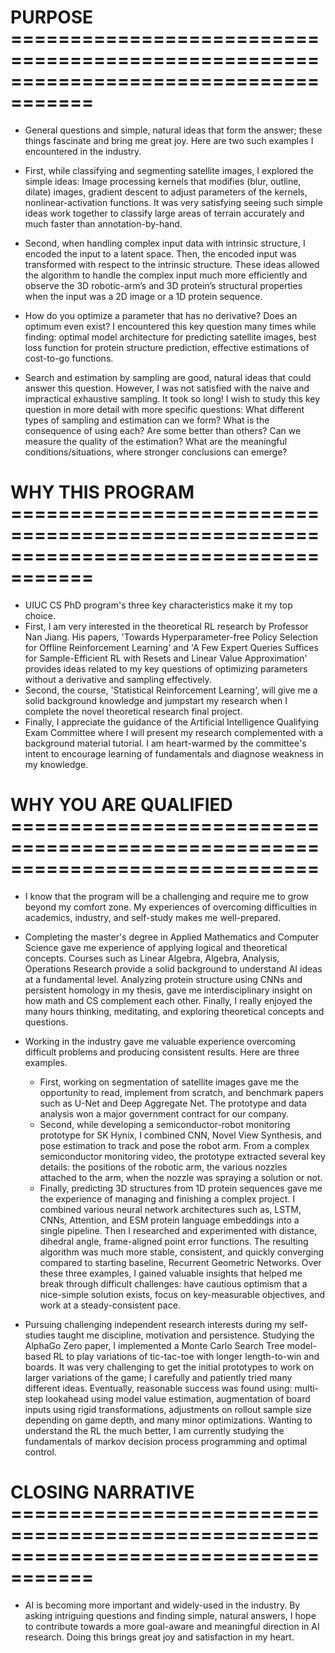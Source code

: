 # PURPOSE =====================================================================================

* General questions and simple, natural ideas that form the answer; these things fascinate and bring me great joy. Here are two such examples I encountered in the industry.
* First, while classifying and segmenting satellite images, I explored the simple ideas: Image processing kernels that modifies (blur, outline, dilate) images, gradient descent to adjust parameters of the kernels, nonlinear-activation functions. It was very satisfying seeing such simple ideas work together to classify large areas of terrain accurately and much faster than annotation-by-hand. 
* Second, when handling complex input data with intrinsic structure, I encoded the input to a latent space. Then, the encoded input was transformed with respect to the intrinsic structure. These ideas allowed the algorithm to handle the complex input much more efficiently and observe the 3D robotic-arm’s and 3D protein’s structural properties when the input was a 2D image or a 1D protein sequence.

* How do you optimize a parameter that has no derivative? Does an optimum even exist? I encountered this key question many times while finding: optimal model architecture for predicting satellite images, best loss function for protein structure prediction, effective estimations of cost-to-go functions.
* Search and estimation by sampling are good, natural ideas that could answer this question. However, I was not satisfied with the naive and impractical exhaustive sampling. It took so long! I wish to study this key question in more detail with more specific questions: What different types of sampling and estimation can we form? What is the consequence of using each? Are some better than others? Can we measure the quality of the estimation? What are the meaningful conditions/situations, where stronger conclusions can emerge?

# WHY THIS PROGRAM =====================================================================================

* UIUC CS PhD program's three key characteristics make it my top choice.
* First, I am very interested in the theoretical RL research by Professor Nan Jiang. His papers, 'Towards Hyperparameter-free Policy Selection for Offline Reinforcement Learning' and 'A Few Expert Queries Suffices for Sample-Efficient RL with Resets and Linear Value Approximation' provides ideas related to my key questions of optimizing parameters without a derivative and sampling effectively.
* Second, the course, 'Statistical Reinforcement Learning', will give me a solid background knowledge and jumpstart my research when I complete the novel theoretical research final project.
* Finally, I appreciate the guidance of the Artificial Intelligence Qualifying Exam Committee where I will present my research complemented with a background material tutorial. I am heart-warmed by the committee's intent to encourage learning of fundamentals and diagnose weakness in my knowledge.

# WHY YOU ARE QUALIFIED ==============================================================================

* I know that the program will be a challenging and require me to grow beyond my comfort zone. My experiences of overcoming difficulties in academics, industry, and self-study makes me well-prepared.

* Completing the master's degree in Applied Mathematics and Computer Science gave me experience of applying logical and theoretical concepts. Courses such as Linear Algebra, Algebra, Analysis, Operations Research provide a solid background to understand AI ideas at a fundamental level. Analyzing protein structure using CNNs and persistent homology in my thesis, gave me interdisciplinary insight on how math and CS complement each other. Finally, I really enjoyed the many hours thinking, meditating, and exploring theoretical concepts and questions.

* Working in the industry gave me valuable experience overcoming difficult problems and producing consistent results. Here are three examples.
  * First, working on segmentation of satellite images gave me the opportunity to read, implement from scratch, and benchmark papers such as U-Net and Deep Aggregate Net. The prototype and data analysis won a major government contract for our company.
  * Second, while developing a semiconductor-robot monitoring prototype for SK Hynix, I combined CNN, Novel View Synthesis, and pose estimation to track and pose the robot arm. From a complex semiconductor monitoring video, the prototype extracted several key details: the positions of the robotic arm, the various nozzles attached to the arm, when the nozzle was spraying a solution or not.
  * Finally, predicting 3D structures from 1D protein sequences gave me the experience of managing and finishing a complex project. I combined various neural network architectures such as, LSTM, CNNs, Attention, and ESM protein language embeddings into a single pipeline. Then I researched and experimented with distance, dihedral angle, frame-aligned point error functions. The resulting algorithm was much more stable, consistent, and quickly converging compared to starting baseline, Recurrent Geometric Networks. Over these three examples, I gained valuable insights that helped me break through difficult challenges: have cautious optimism that a nice-simple solution exists, focus on key-measurable objectives, and work at a steady-consistent pace.

* Pursuing challenging independent research interests during my self-studies taught me discipline, motivation and persistence. Studying the AlphaGo Zero paper, I implemented a Monte Carlo Search Tree model-based RL to play variations of tic-tac-toe with longer length-to-win and boards. It was very challenging to get the initial prototypes to work on larger variations of the game; I carefully and patiently tried many different ideas. Eventually, reasonable success was found using: multi-step lookahead using model value estimation, augmentation of board inputs using rigid transformations, adjustments on rollout sample size depending on game depth, and many minor optimizations. Wanting to understand the RL the much better, I am currently studying the fundamentals of markov decision process programming and optimal control.

# CLOSING NARRATIVE =====================================================================================

* AI is becoming more important and widely-used in the industry. By asking intriguing questions and finding simple, natural answers, I hope to contribute towards a more goal-aware and meaningful direction in AI research. Doing this brings great joy and satisfaction in my heart.
